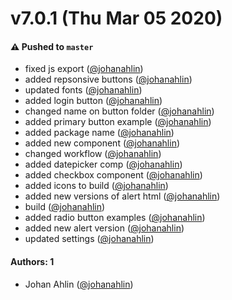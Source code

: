 # v7.0.1 (Thu Mar 05 2020)

#### ⚠️  Pushed to `master`

- fixed js export  ([@johanahlin](https://github.com/johanahlin))
- added repsonsive buttons  ([@johanahlin](https://github.com/johanahlin))
- updated fonts  ([@johanahlin](https://github.com/johanahlin))
- added login button  ([@johanahlin](https://github.com/johanahlin))
- changed name on button folder  ([@johanahlin](https://github.com/johanahlin))
- added primary button example  ([@johanahlin](https://github.com/johanahlin))
- added package name  ([@johanahlin](https://github.com/johanahlin))
- added new component  ([@johanahlin](https://github.com/johanahlin))
- changed workflow  ([@johanahlin](https://github.com/johanahlin))
- added datepicker comp  ([@johanahlin](https://github.com/johanahlin))
- added checkbox component  ([@johanahlin](https://github.com/johanahlin))
- added icons to build  ([@johanahlin](https://github.com/johanahlin))
- added new versions of alert html  ([@johanahlin](https://github.com/johanahlin))
- build  ([@johanahlin](https://github.com/johanahlin))
- added radio button examples  ([@johanahlin](https://github.com/johanahlin))
- added new alert version  ([@johanahlin](https://github.com/johanahlin))
- updated settings  ([@johanahlin](https://github.com/johanahlin))

#### Authors: 1

- Johan Ahlin ([@johanahlin](https://github.com/johanahlin))